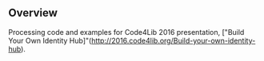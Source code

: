 
## Overview

Processing code and examples for Code4Lib 2016 presentation, ["Build Your Own Identity Hub]"(http://2016.code4lib.org/Build-your-own-identity-hub).